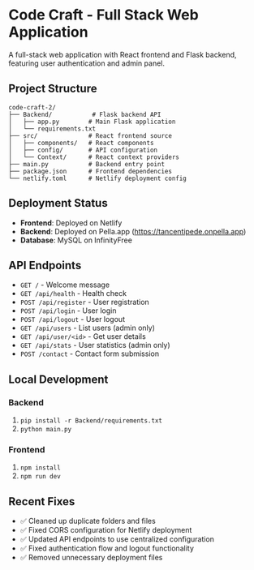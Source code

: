 # Code Craft - Full Stack Web Application

A full-stack web application with React frontend and Flask backend, featuring user authentication and admin panel.

## Project Structure

```
code-craft-2/
├── Backend/           # Flask backend API
│   ├── app.py        # Main Flask application
│   └── requirements.txt
├── src/              # React frontend source
│   ├── components/   # React components
│   ├── config/       # API configuration
│   └── Context/      # React context providers
├── main.py           # Backend entry point
├── package.json      # Frontend dependencies
└── netlify.toml      # Netlify deployment config
```

## Deployment Status

- **Frontend**: Deployed on Netlify
- **Backend**: Deployed on Pella.app (https://tancentipede.onpella.app)
- **Database**: MySQL on InfinityFree

## API Endpoints

- `GET /` - Welcome message
- `GET /api/health` - Health check
- `POST /api/register` - User registration
- `POST /api/login` - User login
- `POST /api/logout` - User logout
- `GET /api/users` - List users (admin only)
- `GET /api/user/<id>` - Get user details
- `GET /api/stats` - User statistics (admin only)
- `POST /contact` - Contact form submission

## Local Development

### Backend
1. `pip install -r Backend/requirements.txt`
2. `python main.py`

### Frontend
1. `npm install`
2. `npm run dev`

## Recent Fixes

- ✅ Cleaned up duplicate folders and files
- ✅ Fixed CORS configuration for Netlify deployment
- ✅ Updated API endpoints to use centralized configuration
- ✅ Fixed authentication flow and logout functionality
- ✅ Removed unnecessary deployment files
